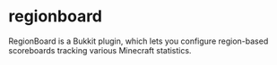 regionboard
===========

RegionBoard is a Bukkit plugin, which lets you configure region-based scoreboards tracking various Minecraft statistics.
